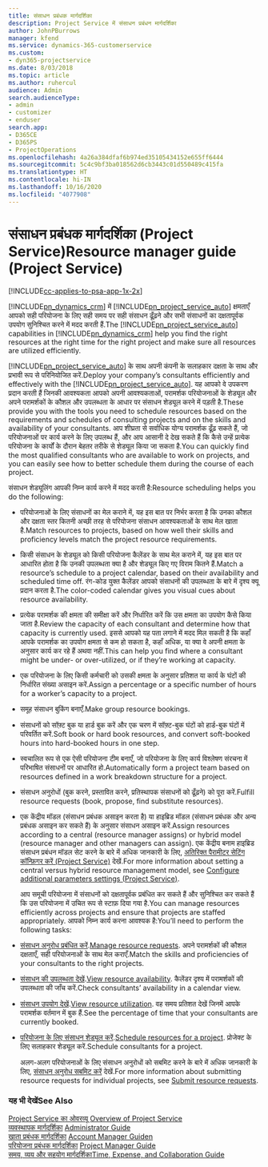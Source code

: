 ```yaml
---
title: संसाधन प्रबंधक मार्गदर्शिका
description: Project Service में संसाधन प्रबंधन मार्गदर्शिका
author: JohnPBurrows
manager: kfend
ms.service: dynamics-365-customerservice
ms.custom:
- dyn365-projectservice
ms.date: 8/03/2018
ms.topic: article
ms.author: ruhercul
audience: Admin
search.audienceType:
- admin
- customizer
- enduser
search.app:
- D365CE
- D365PS
- ProjectOperations
ms.openlocfilehash: 4a26a384dfaf6b974ed35105434152e655ff6444
ms.sourcegitcommit: 5c4c9bf3ba018562d6cb3443c01d550489c415fa
ms.translationtype: HT
ms.contentlocale: hi-IN
ms.lasthandoff: 10/16/2020
ms.locfileid: "4077908"
---
```

# <a name="resource-manager-guide-project-service"></a><span data-ttu-id="64019-103">संसाधन प्रबंधक मार्गदर्शिका (Project Service)</span><span class="sxs-lookup"><span data-stu-id="64019-103">Resource manager guide (Project Service)</span></span>

[!INCLUDE[cc-applies-to-psa-app-1x-2x](../includes/cc-applies-to-psa-app-1x-2x.md)]

<span data-ttu-id="64019-104">[!INCLUDE[pn_dynamics_crm](../includes/pn-dynamics-crm.md)] में [!INCLUDE[pn_project_service_auto](../includes/pn-project-service-auto.md)] क्षमताएँ आपको सही परियोजना के लिए सही समय पर सही संसाधन ढूँढ़ने और सभी संसाधनों का दक्षतापूर्वक उपयोग सुनिश्चित करने में मदद करती हैं.</span><span class="sxs-lookup"><span data-stu-id="64019-104">The [!INCLUDE[pn_project_service_auto](../includes/pn-project-service-auto.md)] capabilities in [!INCLUDE[pn_dynamics_crm](../includes/pn-dynamics-crm.md)] help you find the right resources at the right time for the right project and make sure all resources are utilized efficiently.</span></span>  
  
 <span data-ttu-id="64019-105">[!INCLUDE[pn_project_service_auto](../includes/pn-project-service-auto.md)] के साथ अपनी कंपनी के सलाहकार दक्षता के साथ और प्रभावी रूप से परिनियोजित करें.</span><span class="sxs-lookup"><span data-stu-id="64019-105">Deploy your company’s consultants efficiently and effectively with the [!INCLUDE[pn_project_service_auto](../includes/pn-project-service-auto.md)].</span></span> <span data-ttu-id="64019-106">यह आपको वे उपकरण प्रदान करती हैं जिनकी आवश्‍यकता आपको अपनी आवश्‍यकताओं, परामर्शक परियोजनाओं के शेड्यूल और अपने परामर्शकों के कौशल और उपलब्‍धता के आधार पर संसाधन शेड्यूल करने में पड़ती है.</span><span class="sxs-lookup"><span data-stu-id="64019-106">These provide you with the tools you need to schedule resources based on the requirements and schedules of consulting projects and on the skills and availability of your consultants.</span></span> <span data-ttu-id="64019-107">आप शीघ्रता से सर्वाधिक योग्‍य परामर्शक ढूँढ़ सकते हैं, जो परियोजनाओं पर कार्य करने के लिए उपलब्ध हैं, और आप आसानी दे देख सकते हैं कि कैसे उन्‍हें प्रत्‍येक परियोजना के कार्यों के दौरान बेहतर तरीके से शेड्यूल किया जा सकता है.</span><span class="sxs-lookup"><span data-stu-id="64019-107">You can quickly find the most qualified consultants who are available to work on projects, and you can easily see how to better schedule them during the course of each project.</span></span>  
  
 <span data-ttu-id="64019-108">संसाधन शेड्यूलिंग आपकी निम्न कार्य करने में मदद करती है:</span><span class="sxs-lookup"><span data-stu-id="64019-108">Resource scheduling helps you do the following:</span></span>  
  
- <span data-ttu-id="64019-109">परियोजनाओं के लिए संसाधनों का मेल कराने में, यह इस बात पर निर्भर करता है कि उनका कौशल और दक्षता स्‍तर कितनी अच्छी तरह से परियोजना संसाधन आवश्‍यकताओं के साथ मेल खाता है.</span><span class="sxs-lookup"><span data-stu-id="64019-109">Match resources to projects, based on how well their skills and proficiency levels match the project resource requirements.</span></span>  
  
- <span data-ttu-id="64019-110">किसी संसाधन के शेड्यूल को किसी परियोजना कैलेंडर के साथ मेल कराने में, यह इस बात पर आधारित होता है कि उनकी उपलब्‍धता क्‍या है और शेड्यूल किए गए विराम कितने हैं.</span><span class="sxs-lookup"><span data-stu-id="64019-110">Match a resource’s schedule to a project calendar, based on their availability and scheduled time off.</span></span> <span data-ttu-id="64019-111">रंग-कोड युक्त कैलेंडर आपको संसाधनों की उपलब्‍धता के बारे में दृश्य क्‍यू प्रदान करता है.</span><span class="sxs-lookup"><span data-stu-id="64019-111">The color-coded calendar gives you visual cues about resource availability.</span></span>  
  
- <span data-ttu-id="64019-112">प्रत्येक परामर्शक की क्षमता की समीक्षा करें और निर्धारित करें कि उस क्षमता का उपयोग कैसे किया जाता है.</span><span class="sxs-lookup"><span data-stu-id="64019-112">Review the capacity of each consultant and determine how that capacity is currently used.</span></span> <span data-ttu-id="64019-113">इससे आपको यह पता लगाने में मदद मिल सकती है कि कहाँ आपके परामर्शक का उपयोग क्षमता से कम हो सकता है, कहाँ अधिक, या क्‍या वे अपनी क्षमता के अनुसार कार्य कर रहे हैं अथवा नहीं.</span><span class="sxs-lookup"><span data-stu-id="64019-113">This can help you find where a consultant might be under- or over-utilized, or if they’re working at capacity.</span></span>  
  
- <span data-ttu-id="64019-114">एक परियोजना के लिए किसी कर्मचारी को उसकी क्षमता के अनुसार प्रतिशत या कार्य के घंटों की निर्धारित संख्या असाइन करें.</span><span class="sxs-lookup"><span data-stu-id="64019-114">Assign a percentage or a specific number of hours for a worker’s capacity to a project.</span></span>  
  
- <span data-ttu-id="64019-115">समूह संसाधन बुकिंग बनाएँ.</span><span class="sxs-lookup"><span data-stu-id="64019-115">Make group resource bookings.</span></span>  
  
- <span data-ttu-id="64019-116">संसाधनों को सॉफ़्ट बुक या हार्ड बुक करें और एक चरण में सॉफ़्ट-बुक घंटों को हार्ड-बुक घंटों में परिवर्तित करें.</span><span class="sxs-lookup"><span data-stu-id="64019-116">Soft book or hard book resources, and convert soft-booked hours into hard-booked hours in one step.</span></span>  
  
- <span data-ttu-id="64019-117">स्‍वचालित रूप से एक ऐसी परियोजना टीम बनाएँ, जो परियोजना के लिए कार्य विश्लेषण संरचना में परिभाषित संसाधनों पर आधारित हो.</span><span class="sxs-lookup"><span data-stu-id="64019-117">Automatically form a project team based on resources defined in a work breakdown structure for a project.</span></span>  
  
- <span data-ttu-id="64019-118">संसाधन अनुरोधों (बुक करने, प्रस्तावित करने, प्रतिस्थापक संसाधनों को ढूँढ़ने) को पूरा करें.</span><span class="sxs-lookup"><span data-stu-id="64019-118">Fulfill resource requests (book, propose, find substitute resources).</span></span>  
  
- <span data-ttu-id="64019-119">एक केंद्रीय मॉडल (संसाधन प्रबंधक असाइन करता है) या हाइब्रिड मॉडल (संसाधन प्रबंधक और अन्य प्रबंधक असाइन कर सकते हैं) के अनुसार संसाधन असाइन करें.</span><span class="sxs-lookup"><span data-stu-id="64019-119">Assign resources according to a central (resource manager assigns) or hybrid model (resource manager and other managers can assign).</span></span> <span data-ttu-id="64019-120">एक केंद्रीय बनाम हाइब्रिड संसाधन प्रबंधन मॉडल सेट करने के बारे में अधिक जानकारी के लिए, [अतिरिक्त पैरामीटर सेटिंग कॉन्फ़िगर करें (Project Service)](../psa/configure-additional-parameters-settings.md) देखें.</span><span class="sxs-lookup"><span data-stu-id="64019-120">For more information about setting a central versus hybrid resource management model, see [Configure additional parameters settings (Project Service)](../psa/configure-additional-parameters-settings.md).</span></span>  
  
  <span data-ttu-id="64019-121">आप समूची परियोजना में संसाधनों को दक्षतापूर्वक प्रबंधित कर सकते हैं और सुनिश्चित कर सकते हैं कि उस परियोजना में उचित रूप से स्‍टाफ़ दिया गया है.</span><span class="sxs-lookup"><span data-stu-id="64019-121">You can manage resources efficiently across projects and ensure that projects are staffed appropriately.</span></span> <span data-ttu-id="64019-122">आपको निम्न कार्य करना आवश्‍यक है:</span><span class="sxs-lookup"><span data-stu-id="64019-122">You’ll need to perform the following tasks:</span></span>  
  
- <span data-ttu-id="64019-123">[संसाधन अनुरोध प्रबंधित करें](../psa/manage-resource-requests.md).</span><span class="sxs-lookup"><span data-stu-id="64019-123">[Manage resource requests](../psa/manage-resource-requests.md).</span></span> <span data-ttu-id="64019-124">अपने परामर्शकों की कौशल दक्षताएँ, सही परियोजनाओं के साथ मेल कराएँ.</span><span class="sxs-lookup"><span data-stu-id="64019-124">Match the skills and proficiencies of your consultants to the right projects.</span></span>  
  
- <span data-ttu-id="64019-125">[संसाधन की उपलब्धता देखें](../psa/view-resource-availability.md).</span><span class="sxs-lookup"><span data-stu-id="64019-125">[View resource availability](../psa/view-resource-availability.md).</span></span> <span data-ttu-id="64019-126">कैलेंडर दृश्य में परामर्शकों की उपलब्धता की जाँच करें.</span><span class="sxs-lookup"><span data-stu-id="64019-126">Check consultants’ availability in a calendar view.</span></span>  
  
- <span data-ttu-id="64019-127">[संसाधन उपयोग देखें](../psa/view-resource-utilization.md).</span><span class="sxs-lookup"><span data-stu-id="64019-127">[View resource utilization](../psa/view-resource-utilization.md).</span></span> <span data-ttu-id="64019-128">वह समय प्रतिशत देखें जिनमें आपके परामर्शक वर्तमान में बुक हैं.</span><span class="sxs-lookup"><span data-stu-id="64019-128">See the percentage of time that your consultants are currently booked.</span></span>  
  
- <span data-ttu-id="64019-129">[परियोजना के लिए संसाधन शेड्यूल करें](../psa/schedule-resources-project.md).</span><span class="sxs-lookup"><span data-stu-id="64019-129">[Schedule resources for a project](../psa/schedule-resources-project.md).</span></span> <span data-ttu-id="64019-130">प्रोजेक्ट के लिए सलाहकार शेड्यूल करें.</span><span class="sxs-lookup"><span data-stu-id="64019-130">Schedule consultants for a project.</span></span>  
  
  <span data-ttu-id="64019-131">अलग-अलग परियोजनाओं के लिए संसाधन अनुरोधों को सबमिट करने के बारे में अधिक जानकारी के लिए, [संसाधन अनुरोध सबमिट करें](../psa/submit-resource-requests.md)  देखें.</span><span class="sxs-lookup"><span data-stu-id="64019-131">For more information about submitting resource requests for individual projects, see [Submit resource requests](../psa/submit-resource-requests.md).</span></span>  
  
### <a name="see-also"></a><span data-ttu-id="64019-132">यह भी देखें</span><span class="sxs-lookup"><span data-stu-id="64019-132">See Also</span></span>  
 <span data-ttu-id="64019-133">[Project Service का ओवरव्यू](../psa/overview.md) </span><span class="sxs-lookup"><span data-stu-id="64019-133">[Overview of Project Service](../psa/overview.md) </span></span>  
 <span data-ttu-id="64019-134">[व्यवस्थापक मार्गदर्शिका](../psa/admin-guide.md) </span><span class="sxs-lookup"><span data-stu-id="64019-134">[Administrator Guide](../psa/admin-guide.md) </span></span>  
 <span data-ttu-id="64019-135">[खाता प्रबंधक मार्गदर्शिका](../psa/account-manager-guide.md) </span><span class="sxs-lookup"><span data-stu-id="64019-135">[Account Manager Guiden](../psa/account-manager-guide.md) </span></span>  
 <span data-ttu-id="64019-136">[परियोजना प्रबंधक मार्गदर्शिका](../psa/project-manager-guide.md) </span><span class="sxs-lookup"><span data-stu-id="64019-136">[Project Manager Guide](../psa/project-manager-guide.md) </span></span>  
 [<span data-ttu-id="64019-137">समय, व्यय और सहयोग मार्गदर्शिका</span><span class="sxs-lookup"><span data-stu-id="64019-137">Time, Expense, and Collaboration Guide</span></span>](../psa/time-expense-collaboration-guide.md)
